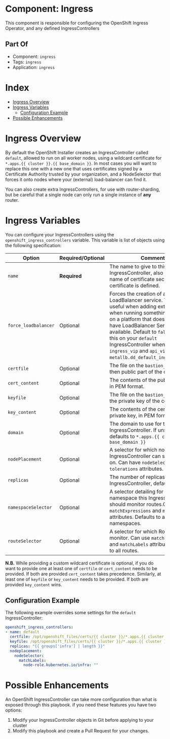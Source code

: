 # Component: Ingress

This component is responsible for configuring the OpenShift Ingress Operator, and any defined IngressControllers

## Part Of
- Component: `ingress`
- Tags: `ingress`
- Application: `ingress`

# Index

<!-- vim-markdown-toc GFM -->

* [Ingress Overview](#ingress-overview)
* [Ingress Variables](#ingress-variables)
  * [Configuration Example](#configuration-example)
* [Possible Enhancements](#possible-enhancements)

<!-- vim-markdown-toc -->

# Ingress Overview

By default the OpenShift Installer creates an IngressController called
`default`, allowed to run on all worker nodes, using a wildcard certificate for
`*.apps.{{ cluster }}.{{ base_domain }}`. In most cases you will want to
replace this one with a new one that uses certificates signed by a Certificate
Authority trusted by your organization, and a NodeSelector that forces it onto
nodes where your (external) load-balancer can find it.

You can also create extra IngressControllers, for use with router-sharding, but
be careful that a single node can only run a single instance of **any** router.


# Ingress Variables

You can configure your IngressControllers using the
`openshift_ingress_controllers` variable. This variable is list of objects
using the following specification:

| Option | Required/Optional | Comments |
|--------|-------------------|----------|
| `name` | **Required** | The name to give to this IngressController, also used in the name of certificate secret if a custom certificate is defined. |
| `force_loadbalancer` | Optional | Forces the creation of a LoadBalancer service. This can be useful when adding extra ingresses when running something like MetalLB on a platform that does not natively have LoadBalancer Services available. Default to `false` **Do not** use this on your `default` IngressController when using `ingress_vip` and `api_vip`, instead use `metallb.dd_default_ingress_service`. |
| `certfile` | Optional | The file on the `bastion_host` holding then public part of the certificate. |
| `cert_content` | Optional | The contents of the public certificate, in PEM format. |
| `keyfile` | Optional | The file on the `bastion_host` holding the private key of the certificate. |
| `key_content` | Optional | The contents of the certificate private key, in PEM format. |
| `domain` | Optional | The domain to use for this IngressController. If unspecified defaults to `*.apps.{{ cluster }}.{{ base_domain }}` |
| `nodePlacement` | Optional | A selector for which nodes this IngressController can schedule pods on. Can have `nodeSelector` and `tolerations` attributes. |
| `replicas` | Optional | The number of replicas for this IngressController, defaults to `2`. |
| `namespaceSelector` | Optional | A selector detailing for which namespace this IngressController should monitor routes.Can use `matchExpressions` and `matchLabels` attributes. Defaults to all namespaces. |
| `routeSelector` | Optional | A selector for which Route object to monitor. Can use `matchExpressions` and `matchLabels` attributes. Defaults to all routes. |

**N.B.** While providing a custom wildcard certificate is optional, if you do
want to provide one at least one of `certfile` or `cert_content` needs to be
provided. If both are provided `cert_content` takes precedence.  Similarly, at
least one of `keyfile` or `key_content` needs to be provided. If both are
provided `key_content` wins.


## Configuration Example

The following example overrides some settings for the `default` IngressController:

```yaml
openshift_ingress_controllers:
- name: default
  certfile: /opt/openshift_files/certs/{{ cluster }}/*.apps.{{ cluster }}.{{ base_domain }}.fullchain.pem
  keyfile: /opt/openshift_files/certs/{{ cluster }}/*.apps.{{ cluster }}.{{ base_domain }}.key
  replicas: "{{ groups['infra'] | length }}"
  nodeplacement:
    nodeSelector:
      matchLabels:
        node-role.kubernetes.io/infra: ""
```

# Possible Enhancements

An OpenShift IngressController can take more configuration than what is exposed
through this playbook. if you need these features you have two options:
1. Modify your IngressController objects in Git before applying to your cluster
2. Modify this playbook and create a Pull Request for your changes.

